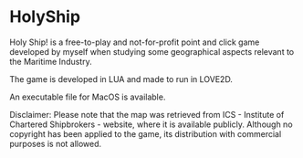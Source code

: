 # HolyShip
Holy Ship! is a free-to-play and not-for-profit point and click game developed by myself when studying some geographical aspects relevant to the Maritime Industry.

The game is developed in LUA and made to run in LOVE2D.

An executable file for MacOS is available.

Disclaimer:
Please note that the map was retrieved from ICS - Institute of Chartered Shipbrokers - website, where it is available publicly.
Although no copyright has been applied to the game, its distribution with commercial purposes is not allowed.


